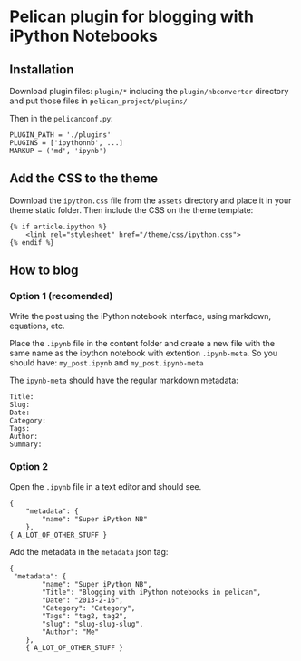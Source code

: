 # Pelican plugin for blogging with iPython Notebooks

## Installation

Download plugin files: `plugin/*` including the `plugin/nbconverter` directory
and put those files in `pelican_project/plugins/`

Then in the `pelicanconf.py`:
```
PLUGIN_PATH = './plugins'
PLUGINS = ['ipythonnb', ...]
MARKUP = ('md', 'ipynb')
```

## Add the CSS to the theme

Download the `ipython.css` file from the `assets` directory and place it in your
theme static folder. Then include the CSS on the theme template:

```
{% if article.ipython %}
    <link rel="stylesheet" href="/theme/css/ipython.css">
{% endif %}
```

## How to blog

### Option 1 (recomended)

Write the post using the iPython notebook interface, using markdown, equations, etc.

Place the `.ipynb` file in the content folder and create a new file with the
same name as the ipython notebook with extention `.ipynb-meta`. So you should have:
`my_post.ipynb` and `my_post.ipynb-meta`

The `ipynb-meta` should have the regular markdown metadata:
```
Title:
Slug:
Date:
Category:
Tags:
Author:
Summary:
```

### Option 2

Open the `.ipynb` file in a text editor and should see.

```
{
    "metadata": {
        "name": "Super iPython NB"
    },
{ A_LOT_OF_OTHER_STUFF }
```

Add the metadata in the `metadata` json tag:

```
{
 "metadata": {
        "name": "Super iPython NB",
        "Title": "Blogging with iPython notebooks in pelican",
        "Date": "2013-2-16",
        "Category": "Category",
        "Tags": "tag2, tag2",
        "slug": "slug-slug-slug",
        "Author": "Me"
    },
    { A_LOT_OF_OTHER_STUFF }
```